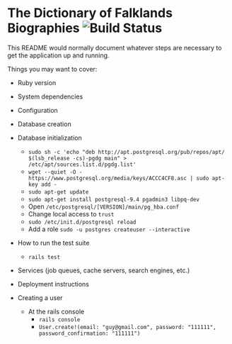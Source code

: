 # The Dictionary of Falklands Biographies ![Build Status](https://travis-ci.org/tmcadam/dfb-rails.svg?branch=master "Build Status")

This README would normally document whatever steps are necessary to get the
application up and running.

Things you may want to cover:

* Ruby version

* System dependencies

* Configuration

* Database creation

* Database initialization

   -  `sudo sh -c 'echo "deb http://apt.postgresql.org/pub/repos/apt/ $(lsb_release -cs)-pgdg main" > /etc/apt/sources.list.d/pgdg.list'`
   - `wget --quiet -O - https://www.postgresql.org/media/keys/ACCC4CF8.asc | sudo apt-key add -`
   - `sudo apt-get update`
   - `sudo apt-get install postgresql-9.4 pgadmin3 libpq-dev`
   - Open  `/etc/postgresql/[VERSION]/main/pg_hba.conf`
   - Change local access to `trust`
   - `sudo /etc/init.d/postgresql reload`
   - Add a role `sudo -u postgres createuser --interactive`

* How to run the test suite
  * ```rails test```

* Services (job queues, cache servers, search engines, etc.)

* Deployment instructions

* Creating a user
  * At the rails console
    * ```rails console```
    * ```User.create!(email: "guy@gmail.com", password: "111111", password_confirmation: "111111")```
